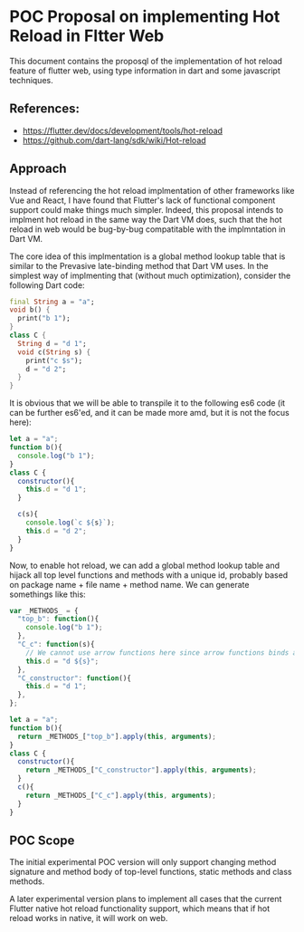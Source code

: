 # POC Proposal on implementing Hot Reload in Fltter Web

This document contains the proposql of the implementation of hot reload feature 
of flutter web, using type information in dart and some javascript techniques.

## References:

- https://flutter.dev/docs/development/tools/hot-reload
- https://github.com/dart-lang/sdk/wiki/Hot-reload

## Approach

Instead of referencing the hot reload implmentation of other frameworks like 
Vue and React, I have found that Flutter's lack of functional component support 
could make things much simpler. Indeed, this proposal intends to implment hot 
reload in the same way the Dart VM does, such that the hot reload in web would 
be bug-by-bug compatitable with the implmntation in Dart VM.

The core idea of this implmentation is a global method lookup table that 
is similar to the Prevasive late-binding method that Dart VM uses. In the 
simplest way of implmenting that (without much optimization), consider the 
following Dart code:

```dart
final String a = "a";
void b() {
  print("b 1");
}
class C {
  String d = "d 1";
  void c(String s) {
    print("c $s");
    d = "d 2";
  }
}
```

It is obvious that we will be able to transpile it to the following es6 code 
(it can be further es6'ed, and it can be made more amd, but it is not the focus here):

```js
let a = "a";
function b(){
  console.log("b 1");
}
class C {
  constructor(){
    this.d = "d 1";
  }

  c(s){
    console.log(`c ${s}`);
    this.d = "d 2";
  }
}
```

Now, to enable hot reload, we can add a global method lookup table and hijack 
all top level functions and methods with a unique id, probably based on package 
name + file name + method name. We can generate somethings like this:

```js
var _METHODS_ = {
  "top_b": function(){
    console.log("b 1");
  },
  "C_c": function(s){
    // We cannot use arrow functions here since arrow functions binds autmatically
    this.d = "d ${s}";
  },
  "C_constructor": function(){
    this.d = "d 1";
  },
};

let a = "a";
function b(){
  return _METHODS_["top_b"].apply(this, arguments);
}
class C {
  constructor(){
    return _METHODS_["C_constructor"].apply(this, arguments);
  }
  c(){
    return _METHODS_["C_c"].apply(this, arguments);
  }
}

```

## POC Scope

The initial experimental POC version will only support changing method signature 
and method body of top-level functions, static methods and class methods. 

A later experimental version plans to implement all cases that the current Flutter native 
hot reload functionality support, which means that if hot reload works in native, 
it will work on web. 
